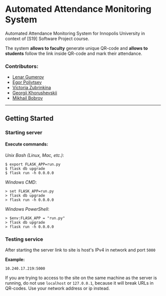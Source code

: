 # Automated Attendance Monitoring System
Automated Attendance Monitoring System for Innopolis University in context of [S19] Software Project course.

The system **allows to faculty** generate unique QR-code and **allows to students** follow the link inside QR-code and mark their attendance.
### Contributors:
* [Lenar Gumerov](mailto:l.gumerov@innopolis.ru "Send mail")
* [Egor Polivtsev](mailto:e.polivtsev@innopolis.ru "Send mail")
* [Victoria Zubrinkina](mailto:v.zubrinkina@innopolis.ru "Send mail")
* [Georgii Khorushevskii](mailto:g.horuzhevskiy@innopolis.ru "Send mail")
* [Mikhail Bobrov](mailto:m.bobrov@innopolis.ru "Send mail")
------
## Getting Started
### Starting server
#### Execute commands:

*Unix Bash (Linux, Mac, etc.)*:
```
$ export FLASK_APP=run.py
$ flask db upgrade
$ flask run -h 0.0.0.0
```
*Windows CMD*:
```
> set FLASK_APP=run.py
> flask db upgrade
> flask run -h 0.0.0.0
```
*Windows PowerShell*:
```
> $env:FLASK_APP = "run.py"
> flask db upgrade
> flask run -h 0.0.0.0
```
### Testing service
After starting the server link to site is host's IPv4 in network and port ```5000```

__Example:__
```
10.240.17.219:5000
```
If you are trying to access to the site on the same machine as the server is running, do not use ```localhost``` or ```127.0.0.1```, because it will break URLs in QR-codes. Use your network address or ip instead.
